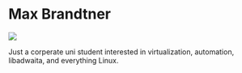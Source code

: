 # Max Brandtner

 <a href="https://skillicons.dev">
    <img src="https://skillicons.dev/icons?i=bash,arch,nix,neovim,c,gtk">
 </a>

Just a corperate uni student interested in virtualization, automation, libadwaita, and everything Linux.
